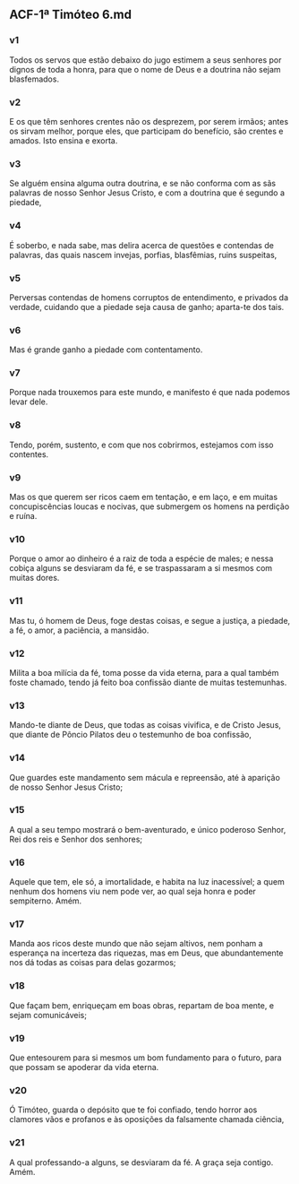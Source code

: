 ## ACF-1ª Timóteo 6.md
### v1
 Todos os servos que estão debaixo do jugo estimem a seus senhores por dignos de toda a honra, para que o nome de Deus e a doutrina não sejam blasfemados.
### v2
 E os que têm senhores crentes não os desprezem, por serem irmãos; antes os sirvam melhor, porque eles, que participam do benefício, são crentes e amados. Isto ensina e exorta.
### v3
 Se alguém ensina alguma outra doutrina, e se não conforma com as sãs palavras de nosso Senhor Jesus Cristo, e com a doutrina que é segundo a piedade,
### v4
 É soberbo, e nada sabe, mas delira acerca de questões e contendas de palavras, das quais nascem invejas, porfias, blasfêmias, ruins suspeitas,
### v5
 Perversas contendas de homens corruptos de entendimento, e privados da verdade, cuidando que a piedade seja causa de ganho; aparta-te dos tais.
### v6
 Mas é grande ganho a piedade com contentamento.
### v7
 Porque nada trouxemos para este mundo, e manifesto é que nada podemos levar dele.
### v8
 Tendo, porém, sustento, e com que nos cobrirmos, estejamos com isso contentes.
### v9
 Mas os que querem ser ricos caem em tentação, e em laço, e em muitas concupiscências loucas e nocivas, que submergem os homens na perdição e ruína.
### v10
 Porque o amor ao dinheiro é a raiz de toda a espécie de males; e nessa cobiça alguns se desviaram da fé, e se traspassaram a si mesmos com muitas dores.
### v11
 Mas tu, ó homem de Deus, foge destas coisas, e segue a justiça, a piedade, a fé, o amor, a paciência, a mansidão.
### v12
 Milita a boa milícia da fé, toma posse da vida eterna, para a qual também foste chamado, tendo já feito boa confissão diante de muitas testemunhas.
### v13
 Mando-te diante de Deus, que todas as coisas vivifica, e de Cristo Jesus, que diante de Pôncio Pilatos deu o testemunho de boa confissão,
### v14
 Que guardes este mandamento sem mácula e repreensão, até à aparição de nosso Senhor Jesus Cristo;
### v15
 A qual a seu tempo mostrará o bem-aventurado, e único poderoso Senhor, Rei dos reis e Senhor dos senhores;
### v16
 Aquele que tem, ele só, a imortalidade, e habita na luz inacessível; a quem nenhum dos homens viu nem pode ver, ao qual seja honra e poder sempiterno. Amém.
### v17
 Manda aos ricos deste mundo que não sejam altivos, nem ponham a esperança na incerteza das riquezas, mas em Deus, que abundantemente nos dá todas as coisas para delas gozarmos;
### v18
 Que façam bem, enriqueçam em boas obras, repartam de boa mente, e sejam comunicáveis;
### v19
 Que entesourem para si mesmos um bom fundamento para o futuro, para que possam se apoderar da vida eterna.
### v20
 Ó Timóteo, guarda o depósito que te foi confiado, tendo horror aos clamores vãos e profanos e às oposições da falsamente chamada ciência,
### v21
 A qual professando-a alguns, se desviaram da fé. A graça seja contigo. Amém.
